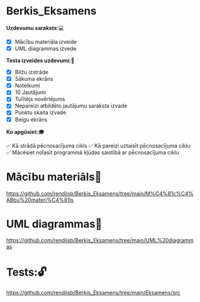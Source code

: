 # Berkis_Eksamens
**Uzdevumu saraksts:**:computer:
- [x] Mācību materiāla izveide
- [x] UML diagrammas izvede

**Testa izveides uzdevumi:**:paperclip:
- [x] Bilžu izstrāde
- [x] Sākuma ekrāns
- [x] Noteikumi
- [x] 10 Jautājumi
- [x] Tulītējs novērtējums
- [x] Nepareizi atbildēto jautājumu saraksta izvade
- [x] Punktu skaita izvade
- [x] Beigu ekrāns

**Ko apgūsiet:**:mortar_board:

:white_check_mark: Kā strādā pēcnosacījuma cikls
:white_check_mark: Kā pareizi uztaisīt pēcnosacījuma ciklu
:white_check_mark: Mācēsiet nolasīt programmā kļūdas saistībā ar pēcnosacījuma ciklu

# Mācību materiāls:orange_book:
https://github.com/rendijsb/Berkis_Eksamens/tree/main/M%C4%81c%C4%ABbu%20materi%C4%81ls

# UML diagrammas:scroll:
https://github.com/rendijsb/Berkis_Eksamens/tree/main/UML%20diagrammas

# Tests::unlock:
https://github.com/rendijsb/Berkis_Eksamens/tree/main/Eksamens/src
